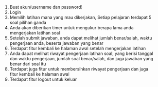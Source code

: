 1. Buat akun(username dan password)
2. Login
3. Memilih latihan mana yang mau dikerjakan, Setiap pelajaran terdapat 5 soal pilihan ganda
4. Anda akan diberikan timer untuk mengukur berapa lama anda mengerjakan latihan soal
5. Setelah submit jawaban, anda dapat melihat jumlah benar/salah, waktu pengerjaan anda, beserta jawaban yang benar
6. Terdapat fitur kembali ke halaman awal setelah mengerjakan latihan
7. Anda dapat melihat riwayat pengerjaan latihan soal, yang berisi tanggal dan waktu pengerjaan, jumlah soal benar/salah, dan juga jawaban yang benar dari soal itu
8. Terdapat juga fitur untuk membersihkan riwayat pengerjaan dan juga fitur kembali ke halaman awal
9. Terdapat fitur logout untuk keluar 
